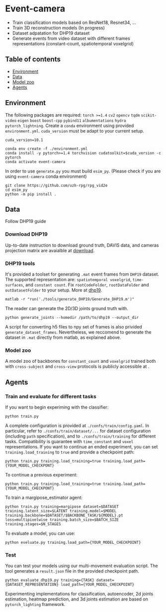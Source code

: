 # Event-camera

* Train classification models based on ResNet18, Resnet34, ...
* Train 3D reconstruction models (In progress)
* Dataset adpatation for DHP19 dataset
* Generate events from video dataset with different frames representations
  (constant-count, spatiotemporal voxelgrid)

## Table of contents
- [Environment](#environment)
- [Data](#data)
- [Model zoo](#model-zoo)
- [Agents](#agents)


## Environment
The following packages are required: `torch >=1.4` `cv2` `opencv` `tqdm`
`scikit-video` `eigen` `boost` `boost-cpp` `pybind11` `albumentations` `hydra` `pytorch_lightning`. 
Create a `conda` environment using provided `environment.yml`. `cuda_version`
must be adapt to your current setup.

```
cuda_version=10.1

conda env create -f ./environment.yml
conda install -y pytorch>=1.4 torchvision cudatoolkit=$cuda_version -c pytorch
conda activate event-camera
```

In order to use `generate.py` you must build `esim_py`. (Please
check if you are using `event-camera` conda environment)
```
git clone https://github.com/uzh-rpg/rpg_vid2e
cd esim_py
python -m pip install .
```


## Data
Follow DHP19 guide


### Download DHP19
Up-to-date instruction to download ground truth, DAVIS data, and cameras
projection matrix are avaialble at [download](https://sites.google.com/view/dhp19/download?authuser=0).

### DHP19 tools
It's provided a toolset for generating `.mat` event frames from `DHP19`
dataset. The supported representation are: `spatiotemporal voxelgrid`,
`time-surfaces`, and `constant count`. Fix `rootCodeFolder`, `rootDataFolder` and
`outDatasetFolder` to your setup. More at [dhp19](https://sites.google.com/view/dhp19/home).

```
matlab -r "run('./tools/generate_DHP19/Generate_DHP19.m')"
```

The reader can generate the 2D/3D joints ground truth with. 
```
python generate_joints --homedir /path/to/dhp19 --output_dir
```

A script for converting h5 files to npy set of frames is also privided
`generate_dataset_frames`. Nevertheless, we reccomend to generate the dataset in
`.mat` directly from matlab, as explained above.

### Model zoo
A model zoo of backbones for `constant_count` and `voxelgrid` trained both with
`cross-subject` and `cross-view` protocols is publicly accessible at .

## Agents

### Train and evaluate for different tasks
If you want to begin experiming with the classifier:

```
python train.py 
```

A complete configuration is provided at `./confs/train/config.yaml`. In
particular, refer to `./confs/train/dataset/...` for dataset configuration
(including `path` specification), and to `./confs/train/training` for different
tasks. Compatibility is guarantee with `time_constant` and `voxel` representations. If you want to continue an ended
experiment, you can set `training.load_training` to `true` and provide a
checkpoint path:

```
python train.py training.load_training=true training.load_path={YOUR_MODEL_CHECKPONT}
```

To continue a previous experiment:
```
python train.py training.load_training=true training.load_path={YOUR_MODEL_CHECKPONT}
```

To train a margipose\_estimator agent:
```
python train.py training=margipose dataset=$DATASET training.latent_size=$LATENT training.model=$MODEL training.backbone=$DATASET/$BACKBONE_TASK/${MODEL}.pt loss=multipixelwise training.batch_size=$BATCH_SIZE training.stages=$N_STAGES

```

To evaluate a model, you can use:
```
python eveluate.py training.load_path={YOUR_MODEL_CHECKPOINT}
```

### Test
You can test your models using our multi-movement evaluation script. The tool
generates a `result.json` file in the provided checkpoint path.
```
python evaluate_dhp19.py training={TASK} dataset={DATASET_REPRESENTATION} load_path={YOUR_MODEL_CHECKPOINT}
```

Experimenting implementations for classification, autoencoder, 2d joints estimation,
heatmap prediction, and 3d joints estimation are based on  `pytorch_lighting` framework.

